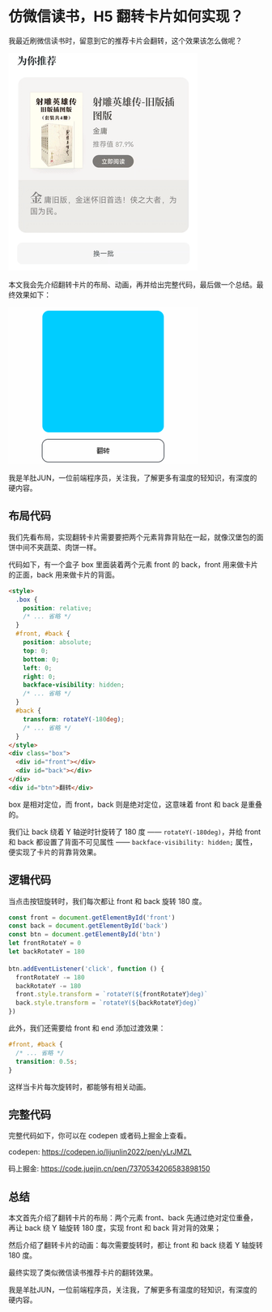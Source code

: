 # 仿微信读书，H5 翻转卡片如何实现？

我最近刷微信读书时，留意到它的推荐卡片会翻转，这个效果该怎么做呢？

![](./img/wx.gif)

本文我会先介绍翻转卡片的布局、动画，再并给出完整代码，最后做一个总结。最终效果如下：

![](./img/card.gif)

我是羊肚JUN，一位前端程序员，关注我，了解更多有温度的轻知识，有深度的硬内容。

## 布局代码

我们先看布局，实现翻转卡片需要要把两个元素背靠背贴在一起，就像汉堡包的面饼中间不夹蔬菜、肉饼一样。

代码如下，有一个盒子 box 里面装着两个元素 front 的 back，front 用来做卡片的正面，back 用来做卡片的背面。

```html
<style>
  .box {
    position: relative;
    /* ... 省略 */
  }
  #front, #back {
    position: absolute;
    top: 0;
    bottom: 0;
    left: 0;
    right: 0;
    backface-visibility: hidden;
    /* ... 省略 */
  }
  #back {
    transform: rotateY(-180deg);
    /* ... 省略 */
  }
</style>
<div class="box">
  <div id="front"></div>
  <div id="back"></div>
</div>
<div id="btn">翻转</div>
```

box 是相对定位，而 front，back 则是绝对定位，这意味着 front 和 back 是重叠的。

我们让 back 绕着 Y 轴逆时针旋转了 180 度 —— `rotateY(-180deg)`，并给 front 和 back 都设置了背面不可见属性 —— `backface-visibility: hidden;` 属性，便实现了卡片的背靠背效果。

## 逻辑代码

当点击按钮旋转时，我们每次都让 front 和 back 旋转 180 度。

```js
const front = document.getElementById('front')
const back = document.getElementById('back')
const btn = document.getElementById('btn')
let frontRotateY = 0
let backRotateY = 180

btn.addEventListener('click', function () {
  frontRotateY -= 180
  backRotateY -= 180
  front.style.transform = `rotateY(${frontRotateY}deg)`
  back.style.transform = `rotateY(${backRotateY}deg)`
})
```

此外，我们还需要给 front 和 end 添加过渡效果：

```css
#front, #back {
  /* ... 省略 */
  transition: 0.5s;
}
```

这样当卡片每次旋转时，都能够有相关动画。

## 完整代码

完整代码如下，你可以在 codepen 或者码上掘金上查看。

codepen: https://codepen.io/lijunlin2022/pen/yLrJMZL

码上掘金: https://code.juejin.cn/pen/7370534206583898150

## 总结

本文首先介绍了翻转卡片的布局：两个元素 front、back 先通过绝对定位重叠，再让 back 绕 Y 轴旋转 180 度，实现 front 和 back 背对背的效果；

然后介绍了翻转卡片的动画：每次需要旋转时，都让 front 和 back 绕着 Y 轴旋转 180 度。

最终实现了类似微信读书推荐卡片的翻转效果。

我是羊肚JUN，一位前端程序员，关注我，了解更多有温度的轻知识，有深度的硬内容。
